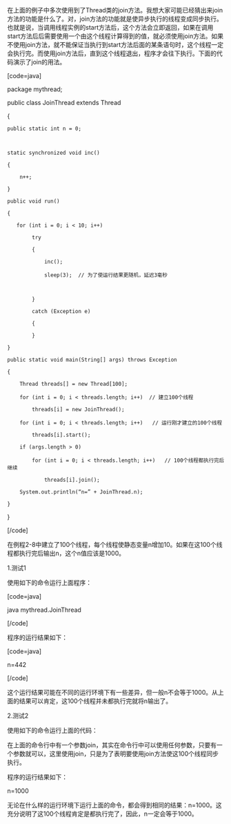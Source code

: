 在上面的例子中多次使用到了Thread类的join方法。我想大家可能已经猜出来join方法的功能是什么了。对，join方法的功能就是使异步执行的线程变成同步执行。也就是说，当调用线程实例的start方法后，这个方法会立即返回，如果在调用start方法后后需要使用一个由这个线程计算得到的值，就必须使用join方法。如果不使用join方法，就不能保证当执行到start方法后面的某条语句时，这个线程一定会执行完。而使用join方法后，直到这个线程退出，程序才会往下执行。下面的代码演示了join的用法。 
[code=java]
package mythread;  

public class JoinThread extends Thread  
{  
    public static int n = 0;  

    static synchronized void inc()  
    {  
        n++;  
    }  
    public void run()  
    {  
       for (int i = 0; i < 10; i++)  
            try 
            {  
                inc();  
                sleep(3);  // 为了使运行结果更随机，延迟3毫秒  
                  
            }  
            catch (Exception e)  
            {  
            }                                        
    }  
    public static void main(String[] args) throws Exception  
    {  
        Thread threads[] = new Thread[100];  
        for (int i = 0; i < threads.length; i++)  // 建立100个线程  
            threads[i] = new JoinThread();  
        for (int i = 0; i < threads.length; i++)   // 运行刚才建立的100个线程  
            threads[i].start();  
        if (args.length > 0)    
            for (int i = 0; i < threads.length; i++)   // 100个线程都执行完后继续  
                threads[i].join();  
        System.out.println(“n=” + JoinThread.n);  
    }  
} 
[/code] 
在例程2-8中建立了100个线程，每个线程使静态变量n增加10。如果在这100个线程都执行完后输出n，这个n值应该是1000。
1.测试1
使用如下的命令运行上面程序：
[code=java]
java mythread.JoinThread 
[/code]
程序的运行结果如下：
[code=java]
n=442
[/code]
这个运行结果可能在不同的运行环境下有一些差异，但一般n不会等于1000。从上面的结果可以肯定，这100个线程并未都执行完就将n输出了。
2.测试2
使用如下的命令运行上面的代码：
在上面的命令行中有一个参数join，其实在命令行中可以使用任何参数，只要有一个参数就可以，这里使用join，只是为了表明要使用join方法使这100个线程同步执行。
程序的运行结果如下：
n=1000
无论在什么样的运行环境下运行上面的命令，都会得到相同的结果：n=1000。这充分说明了这100个线程肯定是都执行完了，因此，n一定会等于1000。